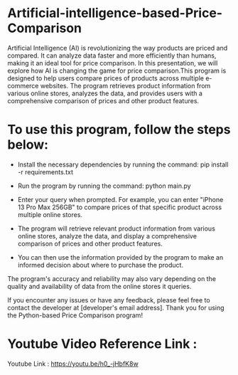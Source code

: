 # Artificial-intelligence-based-Price-Comparison

Artificial Intelligence (AI) is revolutionizing the way products are priced and compared. It can analyze data faster and more efficiently than humans, making it an ideal tool for price comparison. In this presentation, we will explore how AI is changing the game for price comparison.This program is designed to help users compare prices of products across multiple e-commerce websites. The program retrieves product information from various online stores, analyzes the data, and provides users with a comprehensive comparison of prices and other product features.

# To use this program, follow the steps below:

- Install the necessary dependencies by running the command: pip install -r requirements.txt

- Run the program by running the command: python main.py

- Enter your query when prompted. For example, you can enter "iPhone 13 Pro Max 256GB" to compare prices of that specific product across multiple online stores.

- The program will retrieve relevant product information from various online stores, analyze the data, and display a comprehensive comparison of prices and other product features.

- You can then use the information provided by the program to make an informed decision about where to purchase the product.

The program's accuracy and reliability may also vary depending on the quality and availability of data from the online stores it queries.

If you encounter any issues or have any feedback, please feel free to contact the developer at [developer's email address]. Thank you for using the Python-based Price Comparison program!



# Youtube Video Reference Link : 

Youtube Link : https://youtu.be/h0_-jHbfK8w


